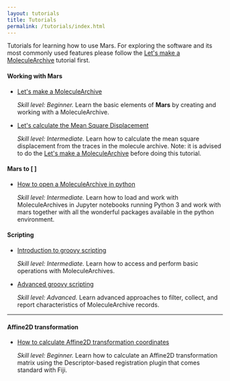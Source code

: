 ```yaml
---
layout: tutorials
title: Tutorials
permalink: /tutorials/index.html
---
```


Tutorials for learning how to use Mars. For exploring the software and its most commonly used features please follow the [Let's make a MoleculeArchive](https://duderstadt-lab.github.io/mars-docs/tutorials/WorkingWithMars/create-a-Molecule-Archive/) tutorial first.

#### Working with Mars
* [Let's make a MoleculeArchive](https://duderstadt-lab.github.io/mars-docs/tutorials/WorkingWithMars/create-a-Molecule-Archive/)

  _Skill level: Beginner._ Learn the basic elements of **Mars** by creating and working with a MoleculeArchive.
* [Let's calculate the Mean Square Displacement](https://duderstadt-lab.github.io/mars-docs/tutorials/WorkingWithMars/calculate-msd/)

  _Skill level: Intermediate._  Learn how to calculate the mean square displacement from the traces in the molecule archive.
  Note: it is advised to do the [Let's make a MoleculeArchive](https://duderstadt-lab.github.io/mars-docs/tutorials/WorkingWithMars/create-a-Molecule-Archive/) before doing this tutorial.

#### Mars to [ ]
* [How to open a MoleculeArchive in python](open-a-Molecule-Archive-in-Python)

  _Skill level: Intermediate._  Learn how to load and work with MoleculeArchives in Jupyter notebooks running Python 3 and work with mars together with all the wonderful packages available in the python environment.

#### Scripting
* [Introduction to groovy scripting](introduction-to-groovy-scripting)

  _Skill level: Intermediate._ Learn how to access and perform basic operations with MoleculeArchives.
* [Advanced groovy scripting](advanced-groovy-scripting)

  _Skill level: Advanced._ Learn advanced approaches to filter, collect, and report characteristics of MoleculeArchive records.

----

#### Affine2D transformation
* [How to calculate Affine2D transformation coordinates](HowToCalculateAffine2D)

  _Skill level: Beginner._ Learn how to calculate an Affine2D transformation matrix using the Descriptor-based registration plugin that comes standard with Fiji.
